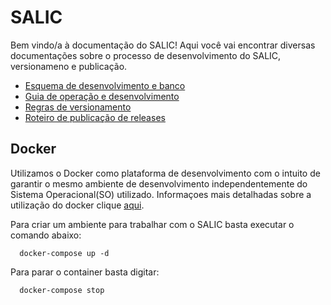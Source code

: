 # SALIC

Bem vindo/a &agrave; documenta&ccedil;&atilde;o do SALIC! Aqui voc&ecirc; vai encontrar diversas documenta&ccedil;&otilde;es sobre o processo de desenvolvimento do SALIC, versionameno e publica&ccedil;&atilde;o.

* [Esquema de desenvolvimento e banco](doc/Esquema_de_desenvolvimento_e_banco.md)
* [Guia de operação e desenvolvimento](doc/Guia_de_operacao-desenvolvimento.md)
* [Regras de versionamento](doc/Regras_versionamento.md)
* [Roteiro de publicação de releases](doc/Roteiro_de_publicacao_de_releases.md)

## Docker

Utilizamos o Docker como plataforma de desenvolvimento com o intuito de garantir o mesmo ambiente de desenvolvimento 
independentemente do Sistema Operacional(SO) utilizado. Informaçoes mais detalhadas sobre a utilização do docker clique
[aqui](doc/Guia_utilizacao_docker.md).

Para criar um ambiente para trabalhar com o SALIC basta executar o comando abaixo:

```
  docker-compose up -d
```

Para parar o container basta digitar:

```
  docker-compose stop
```